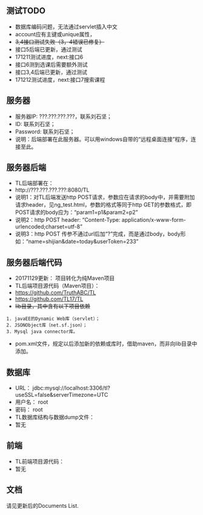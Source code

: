 ## 测试TODO
* 数据库编码问题，无法通过servlet插入中文
* account应有主键或unique属性，
* ~~3,4接口测试失败（3，4错误已修复）~~
* 接口5后端已更新，通过测试
* 171211测试进度，next:接口6
* 接口6测到选课后需要额外测试
* 接口3,4后端已更新，通过测试
* 171212测试进度，next:接口7搜索课程


## 服务器
* 服务器IP: ???.???.???.???，联系刘石坚；
* ID: 联系刘石坚；
* Password: 联系刘石坚；
* 说明：后端部署在此服务器。可以用windows自带的“远程桌面连接”程序，连接至此。

## 服务器后端
* TL后端部署在：
* http://???.???.???.???:8080/TL
* 说明1：对TL后端发送http POST请求，参数应在请求的body中，并需要附加请求header，见ng_test.html，参数的格式等同于http GET的参数格式，即POST请求的body应为：“param1=p1&param2=p2”
* 说明2：http POST header: “Content-Type: application/x-www-form-urlencoded;charset=utf-8”
* 说明3：http POST 传参不通过url后加“?”完成，而是通过body，body形如：“name=shijian&date=today&userToken=233”

## 服务器后端代码
* 20171129更新： 项目转化为纯Maven项目
* TL后端项目源代码（Maven项目）：
* https://github.com/TruthABC/TL
* https://github.com/TL17/TL
* ~~lib目录，其中含有以下项目依赖~~
```
1. javaEE的Dynamic Web库（servlet）；
2. JSONObject库（net.sf.json）；
3. Mysql java connector库。
```
* pom.xml文件，规定以后添加新的依赖或库时，借助maven，而非向lib目录中添加。

## 数据库
* URL：		jdbc:mysql://localhost:3306/tl?useSSL=false&serverTimezone=UTC
* 用户名：	root
* 密码：		root
* TL数据库结构与数据dump文件：
* 暂无

## 前端
* TL前端项目源代码：
* 暂无

## 文档
请见更新后的Documents List.
